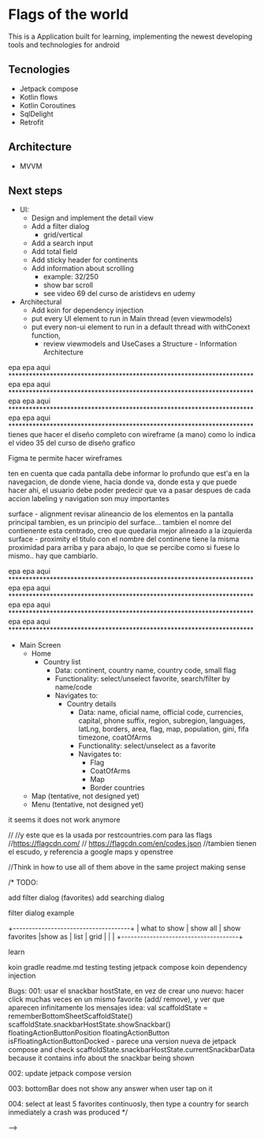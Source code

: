 # Flags of the world

This is a Application built for learning, implementing the newest developing tools and technologies
for android

## Tecnologies
* Jetpack compose
* Kotlin flows
* Kotlin Coroutines
* SqlDelight
* Retrofit
  
## Architecture
* MVVM 

## Next steps
* UI:
  * Design and implement the detail view
  * Add a filter dialog
    * grid/vertical
  * Add a search input
  * Add total field
  * Add sticky header for continents
  * Add information about scrolling
    * example: 32/250
    * show bar scroll
    * see video 69 del curso de aristidevs en udemy
* Architectural
  * Add koin for dependency injection
  * put every UI element to run in Main thread (even viewmodels)
  * put every non-ui element to run in a default thread with withConext function,
    * review viewmodels and UseCases
a
Structure - Information Architecture


epa epa aqui ***********************************************************************
epa epa aqui ***********************************************************************
epa epa aqui ***********************************************************************
epa epa aqui ***********************************************************************
  tienes que hacer el diseño completo con wireframe (a mano) como lo indica el video 
35 del curso de diseño grafico

Figma te permite hacer wireframes

ten en cuenta que cada pantalla debe informar lo profundo que est'a en la navegacion, de donde viene,
hacia donde va, donde esta y que puede hacer ahi,
el usuario debe poder predecir que va a pasar despues de cada accion
labeling y navigation son muy importantes

surface - alignment
  revisar alineancio de los elementos en la pantalla principal tambien, es un principio del surface...
  tambien el nomre del contienente esta centrado, creo que quedaria mejor alineado a la izquierda
surface - proximity
  el titulo con el nombre del continene tiene la misma proximidad para arriba y para abajo, lo que
  se percibe como si fuese lo mismo.. hay que cambiarlo.


epa epa aqui ***********************************************************************
epa epa aqui ***********************************************************************
epa epa aqui ***********************************************************************
epa epa aqui ***********************************************************************



* Main Screen
  * Home
    * Country list
      * Data: continent, country name, country code, small flag
      * Functionality: select/unselect favorite, search/filter by name/code
      * Navigates to:
        * Country details
          * Data: name, oficial name, official code, currencies, capital, phone suffix,
            region, subregion, languages, latLng, borders, area, flag, map, population, gini, fifa
            timezone, coatOfArms
          * Functionality: select/unselect as a favorite
          * Navigates to:
              * Flag
              * CoatOfArms
              * Map
              * Border countries
  * Map (tentative, not designed yet)
  * Menu (tentative, not designed yet)


<!-- 
//decidido.. a usar dos
//info about countries: https://restcountries.com/

// TODO: implement this to check the internet connection
// val Context.isConnected: Boolean
//    get() {
//        return (getSystemService(Context.CONNECTIVITY_SERVICE) as ConnectivityManager)
//            .activeNetworkInfo?.isConnected == true
//    }
//  MUCH BETTER WOULD BE TO APPLY THIS:
//      https://developer.android.com/training/monitoring-device-state/connectivity-status-type
//TODO:
//agregar un todo que es un test para cuando tenga que manejar cosas de tiempo
//por ejemplo, cuando guarde la lista de paises en cache, la debo actuaizar en
//memoria solo si pasaron tres horas, de lo contrario utilizo el cache,
//y eso es un test para probar cosas del tiempo que aprendi en el curso de
//udemy de paypal


// TODO: try with mutation tests, and review the coverage percentage
//2. para las banderas (hay dos)
//esta que encontre
////country flags: https://countryflagsapi.com/   --> it seems it does not work anymore
//
//y este que es la usada por restcountries.com para las flags
//https://flagcdn.com/
// https://flagcdn.com/en/codes.json
//tambien tienen el escudo, y referencia a google maps y openstree

//Think in how to use all of them above in the same project making sense



/* TODO:

add filter dialog (favorites)
add searching dialog

filter dialog example

+-------------------------------------+
| what to show
|    show all
|    show favorites
|show as
|    list
|    grid
|
|
|
+-------------------------------------+



learn

koin
gradle
readme.md
testing
testing jetpack compose
koin dependency injection


Bugs:
001: usar el snackbar hostState, en vez de crear uno nuevo:
hacer click muchas veces en un mismo favorite (add/ remove), y ver que aparecen infinitamente los mensajes
idea:
    val scaffoldState = rememberBottomSheetScaffoldState()
    scaffoldState.snackbarHostState.showSnackbar()
  floatingActionButtonPosition
  floatingActionButton
  isFfloatingActionButtonDocked - parece una version nueva de jetpack compose
  and check scaffoldState.snackbarHostState.currentSnackbarData because it contains info about the snackbar being shown

002: update jetpack compose version

003: bottomBar does not show any answer when user tap on it

004: select at least 5 favorites continuosly, then type a country for search inmediately
     a crash was produced
*/

-->
